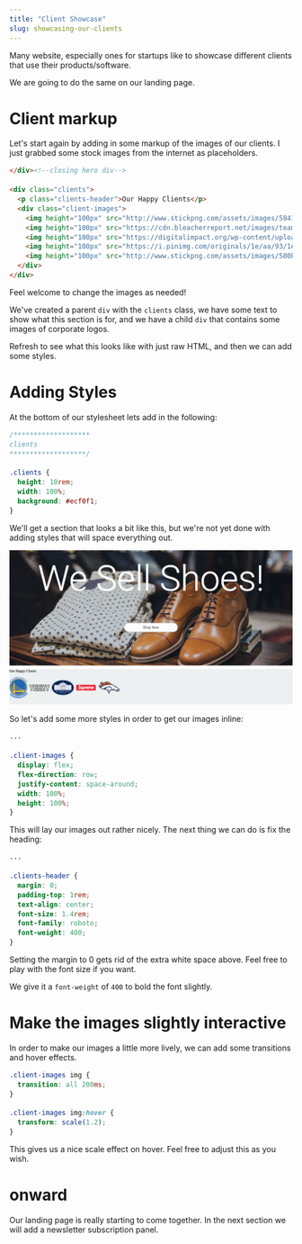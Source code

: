 ```yaml
---
title: "Client Showcase"
slug: showcasing-our-clients
---
```


Many website, especially ones for startups like to showcase different clients that use their products/software.

We are going to do the same on our landing page.

# Client markup

Let's start again by adding in some markup of the images of our clients. I just grabbed some stock images from the internet as placeholders.

```HTML
</div><!--closing hero div-->

<div class="clients">
  <p class="clients-header">Our Happy Clients</p>
  <div class="client-images">
    <img height="100px" src="http://www.stickpng.com/assets/images/58419ce2a6515b1e0ad75a69.png" />
    <img height="100px" src="https://cdn.bleacherreport.net/images/team_logos/328x328/yeezy.png" />
    <img height="100px" src="https://digitalimpact.org/wp-content/uploads/2013/05/US-WhiteHouse-Logo-square-72078_490x480.png" />
    <img height="100px" src="https://i.pinimg.com/originals/1e/aa/93/1eaa93626c2579bd6175526256af9cd8.png" />
    <img height="100px" src="http://www.stickpng.com/assets/images/580b585b2edbce24c47b2b21.png" />
  </div>
</div>
```

Feel welcome to change the images as needed!

We've created a parent `div` with the `clients` class, we have some text to show what this section is for, and we have a child `div` that contains some images of corporate logos.

Refresh to see what this looks like with just raw HTML, and then we can add some styles.

# Adding Styles

At the bottom of our stylesheet lets add in the following:

```CSS
/*******************
clients
*******************/

.clients {
  height: 10rem;
  width: 100%;
  background: #ecf0f1;
}

```

We'll get a section that looks a bit like this, but we're not yet done with adding styles that will space everything out.

![unstyled clients](images/clients1.png "unstyled clients")

So let's add some more styles in order to get our images inline:

```CSS
...

.client-images {
  display: flex;
  flex-direction: row;
  justify-content: space-around;
  width: 100%;
  height: 100%;
}

```

This will lay our images out rather nicely. The next thing we can do is fix the heading:

```CSS
...

.clients-header {
  margin: 0;
  padding-top: 1rem;
  text-align: center;
  font-size: 1.4rem;
  font-family: roboto;
  font-weight: 400;
}

```

Setting the margin to 0 gets rid of the extra white space above. Feel free to play with the font size if you want.

We give it a `font-weight` of `400` to bold the font slightly.

# Make the images slightly interactive

In order to make our images a little more lively, we can add some transitions and hover effects.

```CSS
.client-images img {
  transition: all 200ms;
}

.client-images img:hover {
  transform: scale(1.2);
}

```

This gives us a nice scale effect on hover. Feel free to adjust this as you wish.

# onward

Our landing page is really starting to come together. In the next section we will add a newsletter subscription panel.
